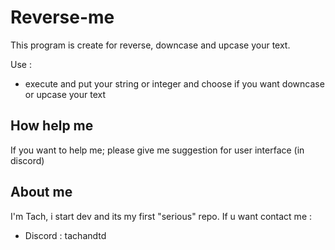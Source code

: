 # Reverse-me

This program is create for reverse, downcase and upcase your text.

Use : 

- execute and put your string or integer and choose if you want downcase or upcase your text

## How help me

If you want to help me; please give me suggestion for user interface (in discord)

## About me

I'm Tach, i start dev and its my first "serious" repo. 
If u want contact me : 
- Discord : tachandtd 